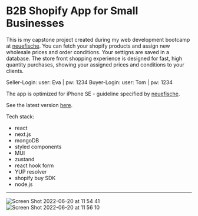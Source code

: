 # B2B Shopify App for Small Businesses

This is my capstone project created during my web development bootcamp at [neuefische](neuefische).
You can fetch your shopify products and assign new wholesale prices and order conditions. Your settigns are saved in a database. The store front shopping experience is designed for fast, high quantity purchases, showing your assigned prices and conditions to your clients.

Seller-Login: user: Eva | pw: 1234
Buyer-Login: user: Tom | pw: 1234


The app is optimized for iPhone SE - guideline specified by [neuefische](neuefische).

See the latest version [here](https://capstone-project-bay.vercel.app/).


Tech stack:

- react
- next.js
- mongoDB
- styled components
- MUI
- zustand
- react hook form
- YUP resolver
- shopify buy SDK
- node.js


---

![Screen Shot 2022-06-20 at 11 54 41](https://user-images.githubusercontent.com/102030428/175499381-491e73df-b270-4532-8f0e-4c925de53b99.png)
![Screen Shot 2022-06-20 at 11 56 10](https://user-images.githubusercontent.com/102030428/175499661-9087069a-55b4-47fb-b309-be3f939f5564.png)
